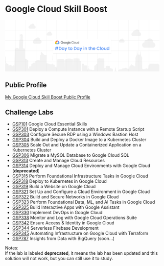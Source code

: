 # Google Cloud Skill Boost

![](banner.png)

## Public Profile

[My Google Cloud Skill Boost Public Profile](https://www.cloudskillsboost.google/public_profiles/61ebfdb2-8830-4d60-b746-51c16650c40b)

## Challenge Labs

- [GSP101](/challenge-labs/GSP101.md) Google Cloud Essential Skills
- [GSP301](/challenge-labs/GSP301.md) Deploy a Compute Instance with a Remote Startup Script
- [GSP303](/challenge-labs/GSP303.md) Configure Secure RDP using a Windows Bastion Host
- [GSP304](/challenge-labs/GSP304.md) Build and Deploy a Docker Image to a Kubernetes Cluster
- [GSP305](/challenge-labs/GSP305.md) Scale Out and Update a Containerized Application on a Kubernetes Cluster
- [GSP306](/challenge-labs/GSP306.md) Migrate a MySQL Database to Google Cloud SQL
- [GSP313](/challenge-labs/GSP313.md) Create and Manage Cloud Resources
- [GSP314](/challenge-labs/GSP314.md) Deploy and Manage Cloud Environments with Google Cloud (**deprecated**)
- [GSP315](/challenge-labs/GSP315.md) Perform Foundational Infrastructure Tasks in Google Cloud
- [GSP318](/challenge-labs/GSP318.md) Deploy to Kubernetes in Google Cloud
- [GSP319](/challenge-labs/GSP319.md) Build a Website on Google Cloud
- [GSP321](/challenge-labs/GSP321.md) Set Up and Configure a Cloud Environment in Google Cloud
- [GSP322](/challenge-labs/GSP322.md) Build and Secure Networks in Google Cloud
- [GSP323](/challenge-labs/GSP323.md) Perform Foundational Data, ML, and AI Tasks in Google Cloud
- [GSP325](/challenge-labs/GSP325.md) Build Interactive Apps with Google Assistant
- [GSP330](/challenge-labs/GSP330.md) Implement DevOps in Google Cloud
- [GSP338](/challenge-labs/GSP338.md) Monitor and Log with Google Cloud Operations Suite
- [GSP342](/challenge-labs/GSP342.md) Ensure Access & Identity in Google Cloud
- [GSP344](/challenge-labs/GSP344.md) Serverless Firebase Development
- [GSP345](/challenge-labs/GSP345.md) Automating Infrastructure on Google Cloud with Terraform
- [GSP787](/challenge-labs/GSP787.md) Insights from Data with BigQuery (soon...)

Notes: <br>
If the lab is labeled **deprecated**, it means the lab has been updated and this solution will not work, but you can still use it to study.
